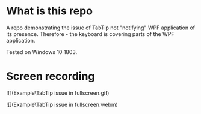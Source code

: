 # What is this repo

A repo demonstrating the issue of TabTip not "notifying" WPF application of its presence.
Therefore - the keyboard is covering parts of the WPF application.

Tested on Windows 10 1803.


# Screen recording
![](Example\TabTip issue in fullscreen.gif)

![](Example\TabTip issue in fullscreen.webm)
